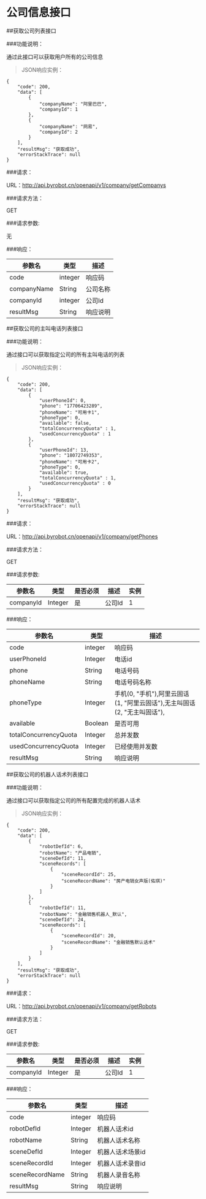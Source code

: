 # 公司信息接口

##获取公司列表接口

###功能说明：

通过此接口可以获取用户所有的公司信息

>JSON响应实例：

```
{
    "code": 200,
    "data": [
        {
            "companyName": "阿里巴巴", 
            "companyId": 1 
        },
        {
            "companyName": "网易", 
            "companyId": 2
        }
    ],
    "resultMsg": "获取成功",
    "errorStackTrace": null
}

```

###请求：

URL：http://api.byrobot.cn/openapi/v1/company/getCompanys

###请求方法：

GET


###请求参数:

无



###响应：

参数名 | 类型 | 描述 
--------- | ------- |------
 code|integer | 响应码 |
 companyName|String | 公司名称 |
 companyId| integer | 公司Id |
 resultMsg| String | 响应说明 |


##获取公司的主叫电话列表接口

###功能说明：

通过接口可以获取指定公司的所有主叫电话的列表


>JSON响应实例：

```
{
    "code": 200,
    "data": [
        {
            "userPhoneId": 0, 
            "phone": "17706423289", 
            "phoneName": "可用卡1", 
            "phoneType": 0, 
            "available": false, 
            "totalConcurrencyQuota" : 1, 
            "usedConcurrencyQuota" : 1 
        },
        {
            "userPhoneId": 13,
            "phone": "18072749353",
            "phoneName": "可用卡2",
            "phoneType": 0,
            "available": true,
            "totalConcurrencyQuota" : 1, 
            "usedConcurrencyQuota" : 0 
        }
    ],
    "resultMsg": "获取成功",
    "errorStackTrace": null
}

```

###请求：

URL：http://api.byrobot.cn/openapi/v1/company/getPhones

###请求方法：

GET


###请求参数:

参数名 | 类型 | 是否必须 | 描述 | 实例 
--------- | ------- |------- | ------ |------
 companyId| Integer| 是 | 公司Id| 1 |



###响应：

参数名 | 类型 | 描述 
--------- | ------- |------
 code|integer | 响应码 |
 userPhoneId|Integer | 电话id |
 phone| String | 电话号码 |
 phoneName| String | 电话号码名称 |
 phoneType| Integer | 手机(0, "手机"),阿里云固话(1, "阿里云固话"),无主叫固话(2, "无主叫固话"), |
 available| Boolean | 是否可用 |
 totalConcurrencyQuota| Integer | 总并发数 |
 usedConcurrencyQuota| Integer | 已经使用并发数 |
 resultMsg| String | 响应说明 |

##获取公司的机器人话术列表接口

###功能说明：

通过接口可以获取指定公司的所有配置完成的机器人话术 

>JSON响应实例：

```
{
    "code": 200,
    "data": [
        {
            "robotDefId": 6, 
            "robotName": "产品电销", 
            "sceneDefId": 11, 
            "sceneRecords": [
                {
                    "sceneRecordId": 25, 
                    "sceneRecordName": "房产电销女声版(佑琪)" 
                }
            ]
        },
        {
            "robotDefId": 11,
            "robotName": "金融销售机器人_默认",
            "sceneDefId": 24,
            "sceneRecords": [
                {
                    "sceneRecordId": 20,
                    "sceneRecordName": "金融销售默认话术"
                }
            ]
        }
    ],
    "resultMsg": "获取成功",
    "errorStackTrace": null
}

```

###请求：

URL：http://api.byrobot.cn/openapi/v1/company/getRobots

###请求方法：

GET


###请求参数:

参数名 | 类型 | 是否必须 | 描述 | 实例 
--------- | ------- |------- | ------ |------
 companyId| Integer| 是 | 公司Id| 1 |



###响应：

参数名 | 类型 | 描述 
--------- | ------- |------
 code|integer | 响应码 |
 robotDefId|Integer | 机器人话术id |
 robotName| String | 机器人话术名称 |
 sceneDefId| Integer | 机器人话术场景id |
 sceneRecordId| Integer | 机器人话术录音id |
 sceneRecordName| String | 机器人录音名称 |
 resultMsg| String | 响应说明 |

